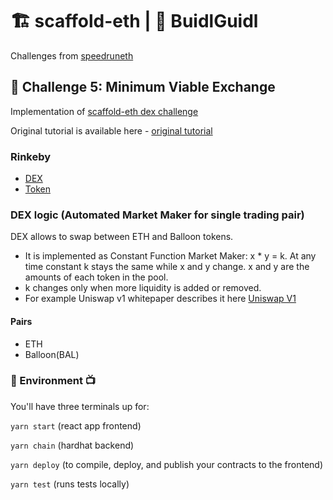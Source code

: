 # 🏗 scaffold-eth | 🏰 BuidlGuidl

Challenges from [speedruneth](https://speedrunethereum.com/)

## 🚩 Challenge 5: Minimum Viable Exchange

Implementation of [scaffold-eth dex challenge](https://github.com/scaffold-eth/scaffold-eth-challenges/tree/challenge-5-dex)

Original tutorial is available here - [original tutorial](https://medium.com/@austin_48503/%EF%B8%8F-minimum-viable-exchange-d84f30bd0c90)

### Rinkeby

* [DEX](https://rinkeby.etherscan.io/address/0xd374858ffdd6938062724a55b42fee217988e783)
* [Token](https://rinkeby.etherscan.io/address/0x0A615b8ad6a1578aE2e5fFf4F145dF82d1186989)

### DEX logic (Automated Market Maker for single trading pair)

DEX allows to swap between ETH and Balloon tokens.

* It is implemented as Constant Function Market Maker: x * y = k. At any time constant k stays the same while x and y change.
x and y are the amounts of each token in the pool.
* k changes only when more liquidity is added or removed.
* For example Uniswap v1 whitepaper describes it here [Uniswap V1](https://github.com/runtimeverification/verified-smart-contracts/blob/uniswap/uniswap/x-y-k.pdf)

#### Pairs
* ETH
* Balloon(BAL)

### 🔭 Environment 📺

You'll have three terminals up for:

`yarn start` (react app frontend)

`yarn chain` (hardhat backend)

`yarn deploy` (to compile, deploy, and publish your contracts to the frontend)

`yarn test` (runs tests locally)
